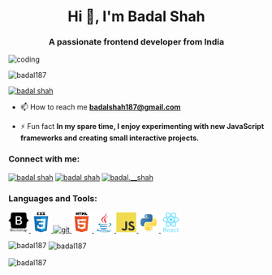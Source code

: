 <h1 align="center">Hi 👋, I'm Badal Shah</h1>
<h3 align="center">A passionate frontend developer from India</h3>

<img aling="right" alt="coding" width="400" src="140866485-8fb1c876-9a8f-4d 6a-98dc-08c4981eaf70.gif">

<p align="left"> <img src="https://komarev.com/ghpvc/?username=badal187&label=Profile%20views&color=0e75b6&style=flat" alt="badal187" /> </p>

<p align="left"> <a href="https://twitter.com/badal shah" target="blank"><img src="https://img.shields.io/twitter/follow/badal shah?logo=twitter&style=for-the-badge" alt="badal shah" /></a> </p>

- 📫 How to reach me **badalshah187@gmail.com**

- ⚡ Fun fact **In my spare time, I enjoy experimenting with new JavaScript frameworks and creating small interactive projects.**

<h3 align="left">Connect with me:</h3>
<p align="left">
<a href="https://twitter.com/badal shah" target="blank"><img align="center" src="https://raw.githubusercontent.com/rahuldkjain/github-profile-readme-generator/master/src/images/icons/Social/twitter.svg" alt="badal shah" height="30" width="40" /></a>
<a href="https://linkedin.com/in/badal shah" target="blank"><img align="center" src="https://raw.githubusercontent.com/rahuldkjain/github-profile-readme-generator/master/src/images/icons/Social/linked-in-alt.svg" alt="badal shah" height="30" width="40" /></a>
<a href="https://instagram.com/badal.__shah" target="blank"><img align="center" src="https://raw.githubusercontent.com/rahuldkjain/github-profile-readme-generator/master/src/images/icons/Social/instagram.svg" alt="badal.__shah" height="30" width="40" /></a>
</p>

<h3 align="left">Languages and Tools:</h3>
<p align="left"> <a href="https://getbootstrap.com" target="_blank" rel="noreferrer"> <img src="https://raw.githubusercontent.com/devicons/devicon/master/icons/bootstrap/bootstrap-plain-wordmark.svg" alt="bootstrap" width="40" height="40"/> </a> <a href="https://www.w3schools.com/css/" target="_blank" rel="noreferrer"> <img src="https://raw.githubusercontent.com/devicons/devicon/master/icons/css3/css3-original-wordmark.svg" alt="css3" width="40" height="40"/> </a> <a href="https://git-scm.com/" target="_blank" rel="noreferrer"> <img src="https://www.vectorlogo.zone/logos/git-scm/git-scm-icon.svg" alt="git" width="40" height="40"/> </a> <a href="https://www.w3.org/html/" target="_blank" rel="noreferrer"> <img src="https://raw.githubusercontent.com/devicons/devicon/master/icons/html5/html5-original-wordmark.svg" alt="html5" width="40" height="40"/> </a> <a href="https://www.java.com" target="_blank" rel="noreferrer"> <img src="https://raw.githubusercontent.com/devicons/devicon/master/icons/java/java-original.svg" alt="java" width="40" height="40"/> </a> <a href="https://developer.mozilla.org/en-US/docs/Web/JavaScript" target="_blank" rel="noreferrer"> <img src="https://raw.githubusercontent.com/devicons/devicon/master/icons/javascript/javascript-original.svg" alt="javascript" width="40" height="40"/> </a> <a href="https://www.python.org" target="_blank" rel="noreferrer"> <img src="https://raw.githubusercontent.com/devicons/devicon/master/icons/python/python-original.svg" alt="python" width="40" height="40"/> </a> <a href="https://reactjs.org/" target="_blank" rel="noreferrer"> <img src="https://raw.githubusercontent.com/devicons/devicon/master/icons/react/react-original-wordmark.svg" alt="react" width="40" height="40"/> </a> </p>

<p><img align="left" src="https://github-readme-stats.vercel.app/api/top-langs?username=badal187&show_icons=true&locale=en&layout=compact" alt="badal187" /></p>

<p>&nbsp;<img align="center" src="https://github-readme-stats.vercel.app/api?username=badal187&show_icons=true&locale=en" alt="badal187" /></p>

<p><img align="center" src="https://github-readme-streak-stats.herokuapp.com/?user=badal187&" alt="badal187" /></p>

